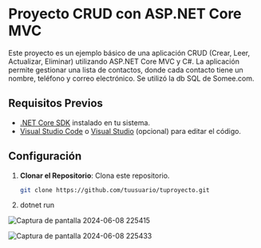 # Proyecto CRUD con ASP.NET Core MVC

Este proyecto es un ejemplo básico de una aplicación CRUD (Crear, Leer, Actualizar, Eliminar) utilizando ASP.NET Core MVC y C#. La aplicación permite gestionar una lista de contactos, donde cada contacto tiene un nombre, teléfono y correo electrónico.
Se utilizó la db SQL de Somee.com.

## Requisitos Previos

- [.NET Core SDK](https://dotnet.microsoft.com/download) instalado en tu sistema.
- [Visual Studio Code](https://code.visualstudio.com/) o [Visual Studio](https://visualstudio.microsoft.com/) (opcional) para editar el código.

  

## Configuración

1. **Clonar el Repositorio**: Clona este repositorio.

   ```bash
   git clone https://github.com/tuusuario/tuproyecto.git


2. dotnet run

![Captura de pantalla 2024-06-08 225415](https://github.com/Alevv1/CRUD-Entity-Framework-Core/assets/80133706/02c05eaf-48d6-43c4-9641-9b7121a974ac)


![Captura de pantalla 2024-06-08 225433](https://github.com/Alevv1/CRUD-Entity-Framework-Core/assets/80133706/8712abf8-c9e4-4e77-91cd-f42b0c389b67)
